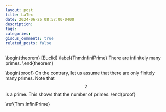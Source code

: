 ```yaml
---
layout: post
title: LaTex
date: 2024-06-26 08:57:00-0400
description: 
tags: 
categories: 
giscus_comments: true
related_posts: false
---
```


\begin{theorem}
[Euclid]
\label{Thm:InfiniPrime}
There are infinitely many primes.
\end{theorem}

\begin{proof}
On the contrary, let us assume that there are only finitely many primes. 
Note that $$ 2 $$ is a prime. 
This shows that the number of primes. 
\end{proof}


\ref{Thm:InfiniPrime}

